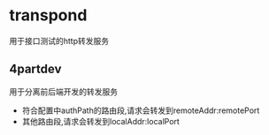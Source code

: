 # transpond
用于接口测试的http转发服务

## 4partdev
用于分离前后端开发的转发服务  
+ 符合配置中authPath的路由段,请求会转发到remoteAddr:remotePort
+ 其他路由段,请求会转发到localAddr:localPort
